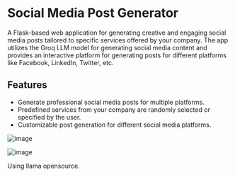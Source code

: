 # Social Media Post Generator

A Flask-based web application for generating creative and engaging social media posts tailored to specific services offered by your company. The app utilizes the Groq LLM model for generating social media content and provides an interactive platform for generating posts for different platforms like Facebook, LinkedIn, Twitter, etc.

## Features
- Generate professional social media posts for multiple platforms.
- Predefined services from your company are randomly selected or specified by the user.
- Customizable post generation for different social media platforms.



![image](https://github.com/user-attachments/assets/fa5b1413-ac3c-45bc-9a8c-8d577c1f74f3)

![image](https://github.com/user-attachments/assets/bfda0e4e-fc5d-4ef4-84bb-71e0734fb321)


Using llama opensource.
